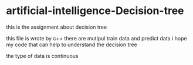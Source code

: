 # artificial-intelligence-Decision-tree
this is the assignment about decision tree

this file is wrote by c++
there are mutipul train data and predict data
i hope my code that can help to understand the decision tree 

the type of data is continuous
